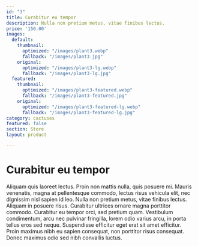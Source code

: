 ```yaml
---
id: "3"
title: Curabitur eu tempor
description: Nulla non pretium metus, vitae finibus lectus.
price: '150.00'
images:
  default:
    thumbnail:
      optimized: "/images/plant3.webp"
      fallback: "/images/plant3.jpg"
    original:
      optimized: "/images/plant3-lg.webp"
      fallback: "/images/plant3-lg.jpg"
  featured:
    thumbnail:
      optimized: "/images/plant3-featured.webp"
      fallback: "/images/plant3-featured.jpg"
    original:
      optimized: "/images/plant3-featured-lg.webp"
      fallback: "/images/plant3-featured-lg.jpg"
category: cactuses
featured: false
section: Store
layout: product

---
```

# Curabitur eu tempor

Aliquam quis laoreet lectus. Proin non mattis nulla, quis posuere mi. Mauris venenatis, magna at pellentesque commodo, lectus risus vehicula elit, nec dignissim nisl sapien id leo. Nulla non pretium metus, vitae finibus lectus. Aliquam in posuere risus. Curabitur ultrices ornare magna porttitor commodo. Curabitur eu tempor orci, sed pretium quam. Vestibulum condimentum, arcu nec pulvinar fringilla, lorem odio varius arcu, in porta tellus eros sed neque. Suspendisse efficitur eget erat sit amet efficitur. Proin maximus nibh eu sapien consequat, non porttitor risus consequat. Donec maximus odio sed nibh convallis luctus.